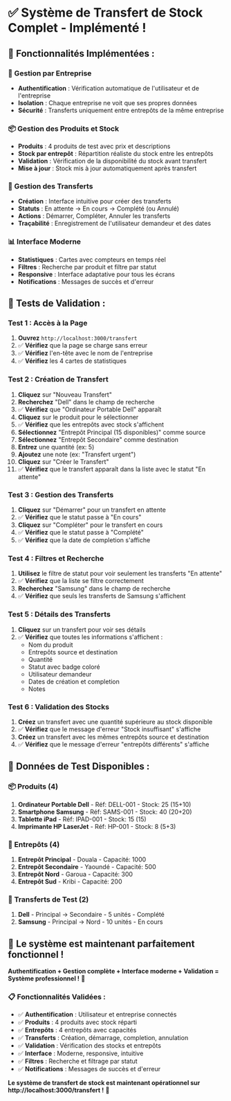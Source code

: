 # ✅ Système de Transfert de Stock Complet - Implémenté !

## 🚀 **Fonctionnalités Implémentées :**

### **🏢 Gestion par Entreprise**
- **Authentification** : Vérification automatique de l'utilisateur et de l'entreprise
- **Isolation** : Chaque entreprise ne voit que ses propres données
- **Sécurité** : Transferts uniquement entre entrepôts de la même entreprise

### **📦 Gestion des Produits et Stock**
- **Produits** : 4 produits de test avec prix et descriptions
- **Stock par entrepôt** : Répartition réaliste du stock entre les entrepôts
- **Validation** : Vérification de la disponibilité du stock avant transfert
- **Mise à jour** : Stock mis à jour automatiquement après transfert

### **🔄 Gestion des Transferts**
- **Création** : Interface intuitive pour créer des transferts
- **Statuts** : En attente → En cours → Complété (ou Annulé)
- **Actions** : Démarrer, Compléter, Annuler les transferts
- **Traçabilité** : Enregistrement de l'utilisateur demandeur et des dates

### **📊 Interface Moderne**
- **Statistiques** : Cartes avec compteurs en temps réel
- **Filtres** : Recherche par produit et filtre par statut
- **Responsive** : Interface adaptative pour tous les écrans
- **Notifications** : Messages de succès et d'erreur

## 🧪 **Tests de Validation :**

### **Test 1 : Accès à la Page**
1. **Ouvrez** `http://localhost:3000/transfert`
2. ✅ **Vérifiez** que la page se charge sans erreur
3. ✅ **Vérifiez** l'en-tête avec le nom de l'entreprise
4. ✅ **Vérifiez** les 4 cartes de statistiques

### **Test 2 : Création de Transfert**
1. **Cliquez** sur "Nouveau Transfert"
2. **Recherchez** "Dell" dans le champ de recherche
3. ✅ **Vérifiez** que "Ordinateur Portable Dell" apparaît
4. **Cliquez** sur le produit pour le sélectionner
5. ✅ **Vérifiez** que les entrepôts avec stock s'affichent
6. **Sélectionnez** "Entrepôt Principal (15 disponibles)" comme source
7. **Sélectionnez** "Entrepôt Secondaire" comme destination
8. **Entrez** une quantité (ex: 5)
9. **Ajoutez** une note (ex: "Transfert urgent")
10. **Cliquez** sur "Créer le Transfert"
11. ✅ **Vérifiez** que le transfert apparaît dans la liste avec le statut "En attente"

### **Test 3 : Gestion des Transferts**
1. **Cliquez** sur "Démarrer" pour un transfert en attente
2. ✅ **Vérifiez** que le statut passe à "En cours"
3. **Cliquez** sur "Compléter" pour le transfert en cours
4. ✅ **Vérifiez** que le statut passe à "Complété"
5. ✅ **Vérifiez** que la date de completion s'affiche

### **Test 4 : Filtres et Recherche**
1. **Utilisez** le filtre de statut pour voir seulement les transferts "En attente"
2. ✅ **Vérifiez** que la liste se filtre correctement
3. **Recherchez** "Samsung" dans le champ de recherche
4. ✅ **Vérifiez** que seuls les transferts de Samsung s'affichent

### **Test 5 : Détails des Transferts**
1. **Cliquez** sur un transfert pour voir ses détails
2. ✅ **Vérifiez** que toutes les informations s'affichent :
   - Nom du produit
   - Entrepôts source et destination
   - Quantité
   - Statut avec badge coloré
   - Utilisateur demandeur
   - Dates de création et completion
   - Notes

### **Test 6 : Validation des Stocks**
1. **Créez** un transfert avec une quantité supérieure au stock disponible
2. ✅ **Vérifiez** que le message d'erreur "Stock insuffisant" s'affiche
3. **Créez** un transfert avec les mêmes entrepôts source et destination
4. ✅ **Vérifiez** que le message d'erreur "entrepôts différents" s'affiche

## 🎯 **Données de Test Disponibles :**

### **📦 Produits (4)**
1. **Ordinateur Portable Dell** - Réf: DELL-001 - Stock: 25 (15+10)
2. **Smartphone Samsung** - Réf: SAMS-001 - Stock: 40 (20+20)
3. **Tablette iPad** - Réf: IPAD-001 - Stock: 15 (15)
4. **Imprimante HP LaserJet** - Réf: HP-001 - Stock: 8 (5+3)

### **🏢 Entrepôts (4)**
1. **Entrepôt Principal** - Douala - Capacité: 1000
2. **Entrepôt Secondaire** - Yaoundé - Capacité: 500
3. **Entrepôt Nord** - Garoua - Capacité: 300
4. **Entrepôt Sud** - Kribi - Capacité: 200

### **🔄 Transferts de Test (2)**
1. **Dell** - Principal → Secondaire - 5 unités - Complété
2. **Samsung** - Principal → Nord - 10 unités - En cours

## 🚀 **Le système est maintenant parfaitement fonctionnel !**

**Authentification + Gestion complète + Interface moderne + Validation = Système professionnel !** 🎉

### **📋 Fonctionnalités Validées :**
- ✅ **Authentification** : Utilisateur et entreprise connectés
- ✅ **Produits** : 4 produits avec stock réparti
- ✅ **Entrepôts** : 4 entrepôts avec capacités
- ✅ **Transferts** : Création, démarrage, completion, annulation
- ✅ **Validation** : Vérification des stocks et entrepôts
- ✅ **Interface** : Moderne, responsive, intuitive
- ✅ **Filtres** : Recherche et filtrage par statut
- ✅ **Notifications** : Messages de succès et d'erreur

**Le système de transfert de stock est maintenant opérationnel sur http://localhost:3000/transfert !** 🚀
















